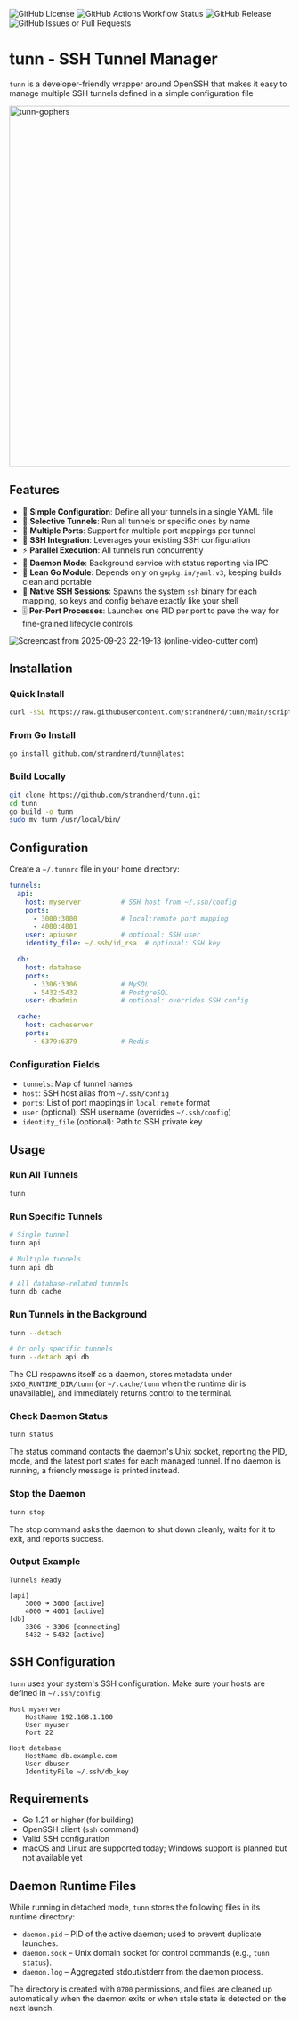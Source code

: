 ![GitHub License](https://img.shields.io/github/license/strandnerd/tunn) ![GitHub Actions Workflow Status](https://img.shields.io/github/actions/workflow/status/strandnerd/tunn/ci.yml) ![GitHub Release](https://img.shields.io/github/v/release/strandnerd/tunn) ![GitHub Issues or Pull Requests](https://img.shields.io/github/issues/strandnerd/tunn)



# tunn - SSH Tunnel Manager

`tunn` is a developer-friendly wrapper around OpenSSH that makes it easy to manage multiple SSH tunnels defined in a simple configuration file

<img width="1536" height="649" alt="tunn-gophers" src="https://github.com/user-attachments/assets/9b88aa87-721b-4577-b0c1-2cf61af4d160" />

## Features

- 🚀 **Simple Configuration**: Define all your tunnels in a single YAML file
- 🔧 **Selective Tunnels**: Run all tunnels or specific ones by name
- 🔌 **Multiple Ports**: Support for multiple port mappings per tunnel
- 🔐 **SSH Integration**: Leverages your existing SSH configuration
- ⚡ **Parallel Execution**: All tunnels run concurrently
- 🧩 **Daemon Mode**: Background service with status reporting via IPC
- 🧼 **Lean Go Module**: Depends only on `gopkg.in/yaml.v3`, keeping builds clean and portable
- 🔧 **Native SSH Sessions**: Spawns the system `ssh` binary for each mapping, so keys and config behave exactly like your shell
- 🎚️ **Per-Port Processes**: Launches one PID per port to pave the way for fine-grained lifecycle controls



![Screencast from 2025-09-23 22-19-13 (online-video-cutter com)](https://github.com/user-attachments/assets/dbce86b1-c40c-47b9-a89c-6e188ad6e4ee)




## Installation

### Quick Install

```bash
curl -sSL https://raw.githubusercontent.com/strandnerd/tunn/main/scripts/install.sh | sudo sh
```

### From Go Install

```bash
go install github.com/strandnerd/tunn@latest
```

### Build Locally

```bash
git clone https://github.com/strandnerd/tunn.git
cd tunn
go build -o tunn
sudo mv tunn /usr/local/bin/
```

## Configuration

Create a `~/.tunnrc` file in your home directory:

```yaml
tunnels:
  api:
    host: myserver          # SSH host from ~/.ssh/config
    ports:
      - 3000:3000           # local:remote port mapping
      - 4000:4001
    user: apiuser           # optional: SSH user
    identity_file: ~/.ssh/id_rsa  # optional: SSH key

  db:
    host: database
    ports:
      - 3306:3306           # MySQL
      - 5432:5432           # PostgreSQL
    user: dbadmin           # optional: overrides SSH config

  cache:
    host: cacheserver
    ports:
      - 6379:6379           # Redis
```

### Configuration Fields

- `tunnels`: Map of tunnel names
- `host`: SSH host alias from `~/.ssh/config`
- `ports`: List of port mappings in `local:remote` format
- `user` (optional): SSH username (overrides `~/.ssh/config`)
- `identity_file` (optional): Path to SSH private key

## Usage

### Run All Tunnels

```bash
tunn
```

### Run Specific Tunnels

```bash
# Single tunnel
tunn api

# Multiple tunnels
tunn api db

# All database-related tunnels
tunn db cache
```

### Run Tunnels in the Background

```bash
tunn --detach

# Or only specific tunnels
tunn --detach api db
```

The CLI respawns itself as a daemon, stores metadata under `$XDG_RUNTIME_DIR/tunn` (or `~/.cache/tunn` when the runtime dir is unavailable), and immediately returns control to the terminal.

### Check Daemon Status

```bash
tunn status
```

The status command contacts the daemon's Unix socket, reporting the PID, mode, and the latest port states for each managed tunnel. If no daemon is running, a friendly message is printed instead.

### Stop the Daemon

```bash
tunn stop
```

The stop command asks the daemon to shut down cleanly, waits for it to exit, and reports success.

### Output Example

```
Tunnels Ready

[api]
    3000 ➜ 3000 [active]
    4000 ➜ 4001 [active]
[db]
    3306 ➜ 3306 [connecting]
    5432 ➜ 5432 [active]
```

## SSH Configuration

`tunn` uses your system's SSH configuration. Make sure your hosts are defined in `~/.ssh/config`:

```ssh
Host myserver
    HostName 192.168.1.100
    User myuser
    Port 22

Host database
    HostName db.example.com
    User dbuser
    IdentityFile ~/.ssh/db_key
```

## Requirements

- Go 1.21 or higher (for building)
- OpenSSH client (`ssh` command)
- Valid SSH configuration
- macOS and Linux are supported today; Windows support is planned but not available yet

## Daemon Runtime Files

While running in detached mode, `tunn` stores the following files in its runtime directory:

- `daemon.pid` – PID of the active daemon; used to prevent duplicate launches.
- `daemon.sock` – Unix domain socket for control commands (e.g., `tunn status`).
- `daemon.log` – Aggregated stdout/stderr from the daemon process.

The directory is created with `0700` permissions, and files are cleaned up automatically when the daemon exits or when stale state is detected on the next launch.
